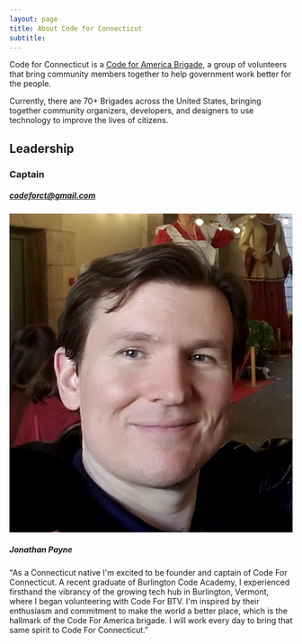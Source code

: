 ```yaml
---
layout: page
title: About Code for Connecticut
subtitle: 
---
```


Code for Connecticut is a <a href="https://brigade.codeforamerica.org/about">Code for America Brigade</a>, a group of volunteers that bring community members together to help government work better for the people. 

Currently, there are 70+ Brigades across the United States, bringing together community organizers, developers, and designers to use technology to improve the lives of citizens.

<h2>Leadership</h2>

<h3>Captain</h3>
<h5><a href="mailto:codeforct@gmail.com">codeforct@gmail.com</a></h5>
<div class="bio">
	<img src="/img/headshots/jonathan-payne.jpg" alt="Jonathan Payne">
	<h5>Jonathan Payne</h5>
	<p>"As a Connecticut native I'm excited to be founder and captain of Code For Connecticut. A recent graduate of Burlington Code Academy, I experienced firsthand the vibrancy of the growing tech hub in Burlington, Vermont, where I began volunteering with Code For BTV. I'm inspired by their enthusiasm and commitment to make the world a better place, which is the hallmark of the Code For America brigade. I will work every day to bring that same spirit to Code For Connecticut."</p>
	</div>
